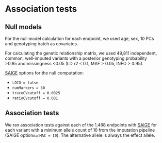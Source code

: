 # Association tests

## Null models

For the null model calculation for each endpoint, we used age, sex, 10 PCs and genotyping batch as covariates.

For calculating the genetic relationship matrix, we used 49,811 independent, common, well-imputed variants with a posterior genotyping probability &gt;0.95 and missingness &lt;0.05 \(LD r2 &lt; 0.1, MAF &gt; 0.05, INFO &gt; 0.95\).

[SAIGE](https://github.com/weizhouUMICH/SAIGE/) options for the null computation: 

* `LOCO = false`
* `numMarkers = 30`
* `traceCVcutoff = 0.0025`
* `ratioCVcutoff = 0.001`

## Association tests

We ran association tests against each of the 1,488 endpoints with [SAIGE](https://github.com/weizhouUMICH/SAIGE/) for each variant with a minimum allele count of 10 from the imputation pipeline \(SAIGE option`minMAC = 10`\). The alternative allele is always the effect allele. 

## 

